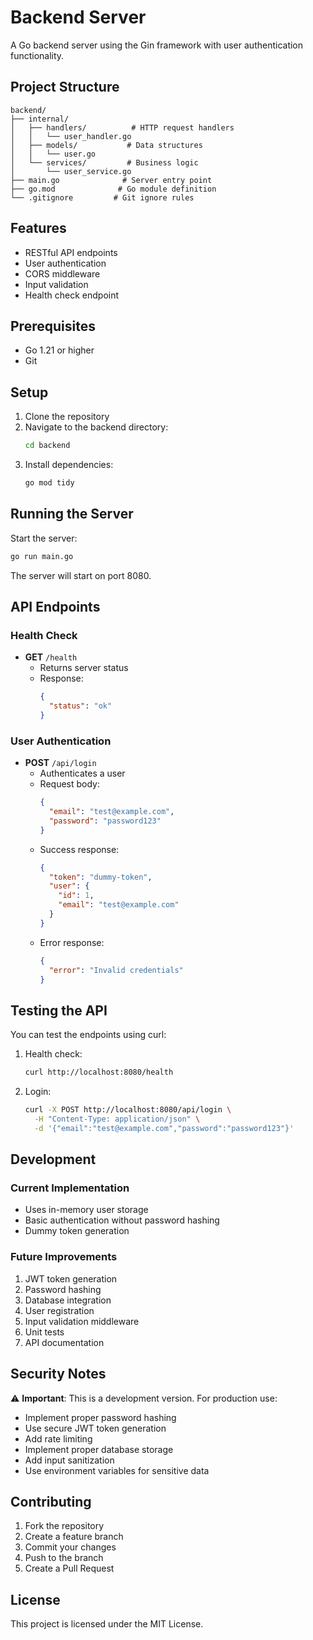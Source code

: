# Backend Server

A Go backend server using the Gin framework with user authentication functionality.

## Project Structure

```
backend/
├── internal/
│   ├── handlers/          # HTTP request handlers
│   │   └── user_handler.go
│   ├── models/           # Data structures
│   │   └── user.go
│   └── services/         # Business logic
│       └── user_service.go
├── main.go              # Server entry point
├── go.mod              # Go module definition
└── .gitignore         # Git ignore rules
```

## Features

- RESTful API endpoints
- User authentication
- CORS middleware
- Input validation
- Health check endpoint

## Prerequisites

- Go 1.21 or higher
- Git

## Setup

1. Clone the repository
2. Navigate to the backend directory:
   ```bash
   cd backend
   ```
3. Install dependencies:
   ```bash
   go mod tidy
   ```

## Running the Server

Start the server:
```bash
go run main.go
```

The server will start on port 8080.

## API Endpoints

### Health Check
- **GET** `/health`
  - Returns server status
  - Response:
    ```json
    {
      "status": "ok"
    }
    ```

### User Authentication
- **POST** `/api/login`
  - Authenticates a user
  - Request body:
    ```json
    {
      "email": "test@example.com",
      "password": "password123"
    }
    ```
  - Success response:
    ```json
    {
      "token": "dummy-token",
      "user": {
        "id": 1,
        "email": "test@example.com"
      }
    }
    ```
  - Error response:
    ```json
    {
      "error": "Invalid credentials"
    }
    ```

## Testing the API

You can test the endpoints using curl:

1. Health check:
   ```bash
   curl http://localhost:8080/health
   ```

2. Login:
   ```bash
   curl -X POST http://localhost:8080/api/login \
     -H "Content-Type: application/json" \
     -d '{"email":"test@example.com","password":"password123"}'
   ```

## Development

### Current Implementation
- Uses in-memory user storage
- Basic authentication without password hashing
- Dummy token generation

### Future Improvements
1. JWT token generation
2. Password hashing
3. Database integration
4. User registration
5. Input validation middleware
6. Unit tests
7. API documentation

## Security Notes

⚠️ **Important**: This is a development version. For production use:
- Implement proper password hashing
- Use secure JWT token generation
- Add rate limiting
- Implement proper database storage
- Add input sanitization
- Use environment variables for sensitive data

## Contributing

1. Fork the repository
2. Create a feature branch
3. Commit your changes
4. Push to the branch
5. Create a Pull Request

## License

This project is licensed under the MIT License. 
